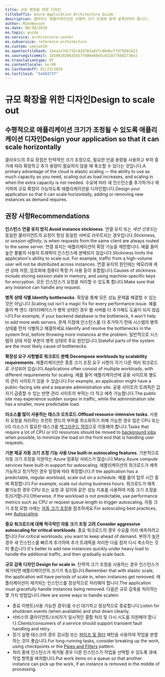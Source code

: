 ```yaml
---
title: 규모 확장을 위한 디자인
titleSuffix: Azure Application Architecture Guide
description: 클라우드 애플리케이션은 수평적 크기 조정에 맞게 설계되어야 합니다.
author: MikeWasson
ms.date: 08/30/2018
ms.topic: guide
ms.service: architecture-center
ms.subservice: reference-architecture
ms.custom: seojan19
ms.openlocfilehash: 32ea1e7dc732c819783ad2fc06dbcffd75685d23
ms.sourcegitcommit: 1b50810208354577b00e89e5c031b774b02736e2
ms.translationtype: HT
ms.contentlocale: ko-KR
ms.lasthandoff: 01/23/2019
ms.locfileid: "54483737"
---
```

# <a name="design-to-scale-out"></a><span data-ttu-id="b7916-103">규모 확장을 위한 디자인</span><span class="sxs-lookup"><span data-stu-id="b7916-103">Design to scale out</span></span>

## <a name="design-your-application-so-that-it-can-scale-horizontally"></a><span data-ttu-id="b7916-104">수평적으로 애플리케이션 크기가 조정될 수 있도록 애플리케이션 디자인</span><span class="sxs-lookup"><span data-stu-id="b7916-104">Design your application so that it can scale horizontally</span></span>

<span data-ttu-id="b7916-105">클라우드의 주요 장점은 탄력적인 크기 조정으로, 필요한 만큼 용량을 사용하고 부하 증가에 따라 확장하고 추가 용량이 필요하지 않을 때 축소할 수 있다는 것입니다.</span><span class="sxs-lookup"><span data-stu-id="b7916-105">A primary advantage of the cloud is elastic scaling &mdash; the ability to use as much capacity as you need, scaling out as load increases, and scaling in when the extra capacity is not needed.</span></span> <span data-ttu-id="b7916-106">수요에 따라 새 인스턴스를 추가하거나 제거하여 규모 확장이 가능하도록 애플리케이션을 디자인합니다.</span><span class="sxs-lookup"><span data-stu-id="b7916-106">Design your application so that it can scale horizontally, adding or removing new instances as demand requires.</span></span>

## <a name="recommendations"></a><span data-ttu-id="b7916-107">권장 사항</span><span class="sxs-lookup"><span data-stu-id="b7916-107">Recommendations</span></span>

<span data-ttu-id="b7916-108">**인스턴스 연결 유지 방지**.</span><span class="sxs-lookup"><span data-stu-id="b7916-108">**Avoid instance stickiness**.</span></span> <span data-ttu-id="b7916-109">연결 유지 또는 *세션 선호도*는 동일한 클라이언트의 요청이 항상 동일한 서버로 라우트되는 경우입니다.</span><span class="sxs-lookup"><span data-stu-id="b7916-109">Stickiness, or *session affinity*, is when requests from the same client are always routed to the same server.</span></span> <span data-ttu-id="b7916-110">연결 유지는 애플리케이션의 확장 기능을 제한합니다. 예를 들어 높은 볼륨의 사용자 트래픽이 인스턴스에 분배되지 않습니다.</span><span class="sxs-lookup"><span data-stu-id="b7916-110">Stickiness limits the application's ability to scale out. For example, traffic from a high-volume user will not be distributed across instances.</span></span> <span data-ttu-id="b7916-111">연결 유지의 원인에는 메모리에 세션 상태 저장, 암호화에 컴퓨터 특정 키 사용 등이 포함됩니다.</span><span class="sxs-lookup"><span data-stu-id="b7916-111">Causes of stickiness include storing session state in memory, and using machine-specific keys for encryption.</span></span> <span data-ttu-id="b7916-112">모든 인스턴스가 요청을 처리할 수 있도록 합니다.</span><span class="sxs-lookup"><span data-stu-id="b7916-112">Make sure that any instance can handle any request.</span></span>

<span data-ttu-id="b7916-113">**병목 상태 식별**.</span><span class="sxs-lookup"><span data-stu-id="b7916-113">**Identify bottlenecks**.</span></span> <span data-ttu-id="b7916-114">확장을 통해 모든 성능 문제를 해결할 수 있는 것은 아닙니다.</span><span class="sxs-lookup"><span data-stu-id="b7916-114">Scaling out isn't a magic fix for every performance issue.</span></span> <span data-ttu-id="b7916-115">예를 들어 백 엔드 데이터베이스가 병목 상태인 경우 웹 서버를 더 추가해도 도움이 되지 않습니다.</span><span class="sxs-lookup"><span data-stu-id="b7916-115">For example, if your backend database is the bottleneck, it won't help to add more web servers.</span></span> <span data-ttu-id="b7916-116">문제 지점에 인스턴스를 더 추가하기 전에 시스템의 병목 상태를 먼저 식별하고 해결하세요.</span><span class="sxs-lookup"><span data-stu-id="b7916-116">Identify and resolve the bottlenecks in the system first, before throwing more instances at the problem.</span></span> <span data-ttu-id="b7916-117">일반적으로 시스템의 상태 저장 부분이 병목 상태의 주요 원인입니다.</span><span class="sxs-lookup"><span data-stu-id="b7916-117">Stateful parts of the system are the most likely cause of bottlenecks.</span></span>

<span data-ttu-id="b7916-118">**확장성 요구 사항별로 워크로드 분해**.</span><span class="sxs-lookup"><span data-stu-id="b7916-118">**Decompose workloads by scalability requirements.**</span></span>  <span data-ttu-id="b7916-119">애플리케이션은 종종 크기 조정 요구 사항이 각기 다른 여러 워크로드로 구성되어 있습니다.</span><span class="sxs-lookup"><span data-stu-id="b7916-119">Applications often consist of multiple workloads, with different requirements for scaling.</span></span> <span data-ttu-id="b7916-120">예를 들어 애플리케이션에 공용 사이트와 별도의 관리 사이트가 있을 수 있습니다.</span><span class="sxs-lookup"><span data-stu-id="b7916-120">For example, an application might have a public-facing site and a separate administration site.</span></span> <span data-ttu-id="b7916-121">공용 사이트의 트래픽은 갑자기 급증할 수 있는 반면 관리 사이트의 부하는 더 적고 예측 가능합니다.</span><span class="sxs-lookup"><span data-stu-id="b7916-121">The public site may experience sudden surges in traffic, while the administration site has a smaller, more predictable load.</span></span>

<span data-ttu-id="b7916-122">**리소스를 많이 사용하는 태스크 오프로드.**</span><span class="sxs-lookup"><span data-stu-id="b7916-122">**Offload resource-intensive tasks.**</span></span> <span data-ttu-id="b7916-123">사용자 요청을 처리하는 프런트 엔드의 부하를 최소화하기 위해 가능한 경우 많은 CPU 또는 I/O 리소스가 필요한 태스크를 [백그라운드 작업][background-jobs]으로 이동해야 합니다.</span><span class="sxs-lookup"><span data-stu-id="b7916-123">Tasks that require a lot of CPU or I/O resources should be moved to [background jobs][background-jobs] when possible, to minimize the load on the front end that is handling user requests.</span></span>

<span data-ttu-id="b7916-124">**기본 제공 자동 크기 조정 기능 사용**.</span><span class="sxs-lookup"><span data-stu-id="b7916-124">**Use built-in autoscaling features**.</span></span> <span data-ttu-id="b7916-125">기본적으로 자동 크기 조정을 지원하는 Azure 컴퓨팅 서비스가 많습니다.</span><span class="sxs-lookup"><span data-stu-id="b7916-125">Many Azure compute services have built-in support for autoscaling.</span></span> <span data-ttu-id="b7916-126">애플리케이션의 워크로드가 예측 가능하고 정기적인 경우 일정에 따라 확장합니다.</span><span class="sxs-lookup"><span data-stu-id="b7916-126">If the application has a predictable, regular workload, scale out on a schedule.</span></span> <span data-ttu-id="b7916-127">예를 들어 업무 시간 중에 확장합니다.</span><span class="sxs-lookup"><span data-stu-id="b7916-127">For example, scale out during business hours.</span></span> <span data-ttu-id="b7916-128">워크로드가 예측 불가능한 경우 CPU 또는 요청 큐 길이와 같은 성능 지표를 사용하여 자동 크기 조정을 트리거합니다.</span><span class="sxs-lookup"><span data-stu-id="b7916-128">Otherwise, if the workload is not predictable, use performance metrics such as CPU or request queue length to trigger autoscaling.</span></span> <span data-ttu-id="b7916-129">자동 크기 조정 모범 사례는 [자동 크기 조정][autoscaling]을 참조하세요.</span><span class="sxs-lookup"><span data-stu-id="b7916-129">For autoscaling best practices, see [Autoscaling][autoscaling].</span></span>

<span data-ttu-id="b7916-130">**중요 워크로드에 대해 적극적인 자동 크기 조정 고려**.</span><span class="sxs-lookup"><span data-stu-id="b7916-130">**Consider aggressive autoscaling for critical workloads**.</span></span> <span data-ttu-id="b7916-131">중요 워크로드의 경우 수요를 미리 예측하려고 합니다.</span><span class="sxs-lookup"><span data-stu-id="b7916-131">For critical workloads, you want to keep ahead of demand.</span></span> <span data-ttu-id="b7916-132">부하가 높은 경우 새 인스턴스를 빠르게 추가하여 추가 트래픽을 처리한 다음 점차 다시 축소하는 것이 좋습니다.</span><span class="sxs-lookup"><span data-stu-id="b7916-132">It's better to add new instances quickly under heavy load to handle the additional traffic, and then gradually scale back.</span></span>

<span data-ttu-id="b7916-133">**규모 감축 디자인**.</span><span class="sxs-lookup"><span data-stu-id="b7916-133">**Design for scale in**.</span></span>  <span data-ttu-id="b7916-134">탄력적 크기 조정을 사용하는 경우 인스턴스가 제거되면 애플리케이션의 크기가 축소됩니다.</span><span class="sxs-lookup"><span data-stu-id="b7916-134">Remember that with elastic scale, the application will have periods of scale in, when instances get removed.</span></span> <span data-ttu-id="b7916-135">애플리케이션이 제거되는 인스턴스를 정상적으로 처리해야 합니다.</span><span class="sxs-lookup"><span data-stu-id="b7916-135">The application must gracefully handle instances being removed.</span></span> <span data-ttu-id="b7916-136">다음은 규모 감축을 처리하는 몇 가지 방법입니다.</span><span class="sxs-lookup"><span data-stu-id="b7916-136">Here are some ways to handle scalein:</span></span>

- <span data-ttu-id="b7916-137">종료 이벤트(사용 가능한 경우)를 수신 대기하고 정상적으로 종료합니다.</span><span class="sxs-lookup"><span data-stu-id="b7916-137">Listen for shutdown events (when available) and shut down cleanly.</span></span>
- <span data-ttu-id="b7916-138">서비스의 클라이언트/소비자가 일시적인 결함 처리 및 다시 시도를 지원해야 합니다.</span><span class="sxs-lookup"><span data-stu-id="b7916-138">Clients/consumers of a service should support transient fault handling and retry.</span></span>
- <span data-ttu-id="b7916-139">장기 실행 태스크의 경우 검사점 또는 [파이프 및 필터][pipes-filters-pattern] 패턴을 사용하여 작업을 분할하는 것이 좋습니다.</span><span class="sxs-lookup"><span data-stu-id="b7916-139">For long-running tasks, consider breaking up the work, using checkpoints or the [Pipes and Filters][pipes-filters-pattern] pattern.</span></span>
- <span data-ttu-id="b7916-140">처리 중에 인스턴스가 제거될 경우 다른 인스턴스가 작업을 선택할 수 있도록 큐에 작업 항목을 배치합니다.</span><span class="sxs-lookup"><span data-stu-id="b7916-140">Put work items on a queue so that another instance can pick up the work, if an instance is removed in the middle of processing.</span></span>

<!-- links -->

[autoscaling]: ../../best-practices/auto-scaling.md
[background-jobs]: ../../best-practices/background-jobs.md
[pipes-filters-pattern]: ../../patterns/pipes-and-filters.md
